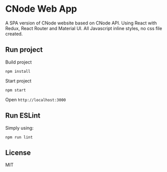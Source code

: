 # CNode Web App

A SPA version of CNode website based on CNode API. Using React with Redux, React Router and Material UI.
All Javascript inline styles, no css file created.

## Run project

Build project

    npm install

Start project

    npm start

Open `http://localhost:3000`

## Run ESLint

Simply using:

    npm run lint

## License

MIT
